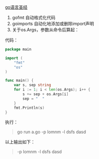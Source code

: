 [go语言圣经](https://golang-china.github.io/gopl-zh/ch1/ch1.html)

1. gofmt 自动格式化代码
2. goimports 自动化地添加或删除import声明
3. 关于os.Args，参数从命令后算起：

代码：
```go
package main

import (
	"fmt"
	"os"
)

func main() {
	var s, sep string
	for i := 1; i < len(os.Args); i++ {
		s += sep + os.Args[i]
		sep = "  "
	}
	fmt.Println(s)
}

```

执行：
> go run a.go -p lomnm -l dsfs dasd   

以上输出如下：
> -p  lomnm  -l  dsfs  dasd